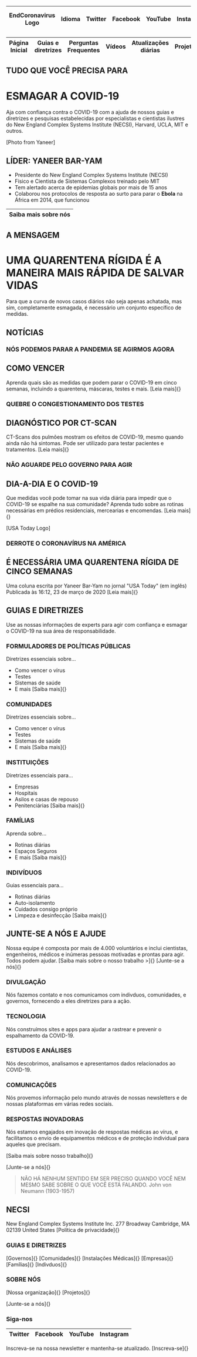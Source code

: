 EndCoronavirus Logo | Idioma | Twitter |  Facebook | YouTube | Instagram | [Junte-se a nós]{}
------------------- | ------ | ------- | --------- | ------- | --------- | -------------------



Página Inicial | Guias e diretrizes | Perguntas Frequentes | Vídeos | Atualizações diárias | Projetos | Sobre Nós
-------------- | -------------- | -------------------- | ------ | -------------------- | -------- | ---------

## TUDO QUE VOCÊ PRECISA PARA
# ESMAGAR A COVID-19

Aja com confiança contra o COVID-19 com a ajuda de nossos guias e diretrizes e pesquisas estabelecidas por especialistas e cientistas ilustres do New England Complex Systems Institute (NECSI), Harvard, UCLA, MIT e outros.

[Photo from Yaneer]
## LÍDER: YANEER BAR-YAM
* Presidente do New England Complex Systems Institute (NECSI)
* Físico e Cientista de Sistemas Complexos treinado pelo MIT
* Tem alertado acerca de epidemias globais por mais de 15 anos
* Colaborou nos protocolos de resposta ao surto para parar o **Ebola** na África em 2014, que funcionou

Saiba mais sobre nós |
-------------------- |

## A MENSAGEM
# UMA QUARENTENA RÍGIDA É A MANEIRA MAIS RÁPIDA DE SALVAR VIDAS
Para que a curva de novos casos diários não seja apenas achatada, mas sim, completamente esmagada, é necessário um conjunto específico de medidas.

## NOTÍCIAS

### NÓS PODEMOS PARAR A PANDEMIA SE AGIRMOS AGORA
## COMO VENCER
Aprenda quais são as medidas que podem parar o COVID-19 em cinco semanas, incluindo a quarentena, máscaras, testes e mais.
[Leia mais]{}

### QUEBRE O CONGESTIONAMENTO DOS TESTES
## DIAGNÓSTICO POR CT-SCAN
CT-Scans dos pulmões mostram os efeitos de COVID-19, mesmo quando ainda não há sintomas. Pode ser utilizado para testar pacientes e tratamentos.
[Leia mais]{}

### NÃO AGUARDE PELO GOVERNO PARA AGIR
## DIA-A-DIA E O COVID-19
Que medidas você pode tomar na sua vida diária para impedir que o COVID-19 se espalhe na sua comunidade? Aprenda tudo sobre as rotinas necessárias em prédios residenciais, mercearias e encomendas.
[Leia mais]{}

[USA Today Logo]
### DERROTE O CORONAVÍRUS NA AMÉRICA
## É NECESSÁRIA UMA QUARENTENA RÍGIDA DE CINCO SEMANAS
Uma coluna escrita por Yaneer Bar-Yam no jornal "USA Today" (em inglês)
Publicada às 16:12, 23 de março de 2020
[Leia mais]{}

## GUIAS E DIRETRIZES
Use as nossas informações de experts para agir com confiança e esmagar o COVID-19 na sua área de responsabilidade.

### FORMULADORES DE POLÍTICAS PÚBLICAS
Diretrizes essenciais sobre...
* Como vencer o vírus
* Testes
* Sistemas de saúde
* E mais
[Saiba mais]{}

### COMUNIDADES
Diretrizes essenciais sobre...
* Como vencer o vírus
* Testes
* Sistemas de saúde
* E mais
[Saiba mais]{}

### INSTITUIÇÕES
Diretrizes essenciais para...
* Empresas
* Hospitais
* Asilos e casas de repouso
* Penitenciárias
[Saiba mais]{}

### FAMÍLIAS
Aprenda sobre...
* Rotinas diárias
* Espaços Seguros
* E mais
[Saiba mais]{}

### INDIVÍDUOS
Guias essenciais para...
* Rotinas diárias
* Auto-isolamento
* Cuidados consigo próprio
* Limpeza e desinfecção
[Saiba mais]{}

## JUNTE-SE A NÓS E AJUDE
Nossa equipe é composta por mais de 4.000 voluntários e inclui cientistas, engenheiros, médicos e inúmeras pessoas motivadas e prontas para agir. Todos podem ajudar. [Saiba mais sobre o nosso trabalho >]{}
[Junte-se a nós]{}

### DIVULGAÇÃO
Nós fazemos contato e nos comunicamos com indivduos, comunidades, e governos, fornecendo a eles diretrizes para a ação.

### TECNOLOGIA
Nós construímos sites e apps para ajudar a rastrear e prevenir o espalhamento da COVID-19.

### ESTUDOS E ANÁLISES
Nós descobrimos, analisamos e apresentamos dados relacionados ao COVID-19.

### COMUNICAÇÕES
Nós provemos informação pelo mundo através de nossas newsletters e de nossas plataformas em várias redes sociais.

### RESPOSTAS INOVADORAS
Nós estamos engajados em inovação de respostas médicas ao vírus, e facilitamos o envio de equipamentos médicos e de proteção individual para aqueles que precisam.

[Saiba mais sobre nosso trabalho]{}

[Junte-se a nós]{}

> NÃO HÁ NENHUM SENTIDO EM SER PRECISO QUANDO
> VOCÊ NEM MESMO SABE SOBRE O QUE
> VOCÊ ESTÁ FALANDO.
John von Neumann (1903-1957)

## NECSI
New England Complex Systems Institute Inc.
277 Broadway
Cambridge, MA 02139
United States
[Política de privacidade]{}

### GUIAS E DIRETRIZES
[Governos]{}
[Comunidades]{}
[Instalações Médicas]{}
[Empresas]{}
[Famílias]{}
[Indivduos]{}

### SOBRE NÓS
[Nossa organização]{}
[Projetos]{}

[Junte-se a nós]{}

### Siga-nos
Twitter |  Facebook | YouTube | Instagram
------- | --------- | ------- | ---------

Inscreva-se na nossa newsletter e mantenha-se atualizado.
[Inscreva-se]{}

